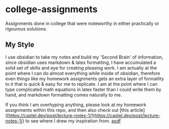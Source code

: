 # college-assignments
Assignments done in college that were noteworthy in either practically or rigourous solutions. 

## My Style

I use obsidian to take my notes and build my 'Second Brain' of information, since obsidian uses markdown & latex formatting, I have accumulated a solid set of skills and eye for creating pleasing work. I am actually at the point where I can do almost everything while inside of obsidian, therefore even things like my homework assignments gets an extra layer of formallity to it that is quick & easy for me to replicate. I am at the point where I can type complicated math equations in latex faster than I could write them by hand, and markdown formatting comes naturally to me. 

If you think I am overhyping anything, please look at my homework assignments within this repo, and then also check out [this article] ([https://castel.dev/post/lecture-notes-1/])https://castel.dev/post/lecture-notes-1/) to see where I drew my inspiration from.
[asdf]([url](https://castel.dev/post/lecture-notes-1/)https://castel.dev/post/lecture-notes-1/)
